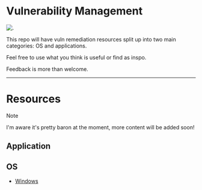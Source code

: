# Vulnerability Management

![.](https://i.pinimg.com/originals/88/78/c1/8878c1b3627b644c1ac5a3bd5382e942.gif)

This repo will have vuln remediation resources split up into two main categories: OS and applications.

Feel free to use what you think is useful or find as inspo.

Feedback is more than welcome.

---

# Resources
> [!NOTE]
> I'm aware it's pretty baron at the moment, more content will be added soon!

## Application
## OS
- [Windows](https://github.com/cybr-1/vuln-management/tree/main/OS/Windows)


